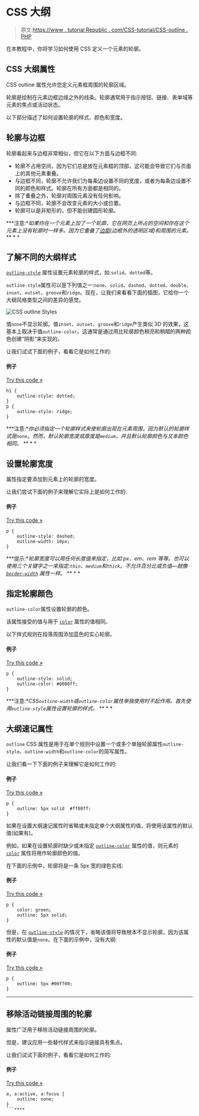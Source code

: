 # CSS 大纲

> 原文:[https://www . tutorial Republic . com/CSS-tutorial/CSS-outline . PHP](https://www.tutorialrepublic.com/css-tutorial/css-outline.php)

在本教程中，你将学习如何使用 CSS 定义一个元素的轮廓。

## CSS 大纲属性

CSS outline 属性允许您定义元素框周围的轮廓区域。

轮廓是绘制在元素边框边缘之外的线条。轮廓通常用于指示按钮、链接、表单域等元素的焦点或活动状态。

以下部分描述了如何设置轮廓的样式、颜色和宽度。

## 轮廓与边框

轮廓看起来与边框非常相似，但它在以下方面与边框不同:

*   轮廓不占用空间，因为它们总是放在元素框的顶部，这可能会导致它们与页面上的其他元素重叠。
*   与边框不同，轮廓不允许我们为每条边设置不同的宽度，或者为每条边设置不同的颜色和样式。轮廓在所有方面都是相同的。
*   除了重叠之外，轮廓对周围元素没有任何影响。
*   与边框不同，轮廓不会改变元素的大小或位置。
*   轮廓可以是非矩形的，但不能创建圆形轮廓。

 ***注意:**如果你在一个元素上加了一个轮廓，它在网页上所占的空间和你在这个元素上没有轮廓时一样多。因为它重叠了[边距](css-margin.php)(边框外的透明区域)和周围的元素。*  ** * *

## 了解不同的大纲样式

[`outline-style`](../css-reference/css-outline-style-property.php) 属性设置元素轮廓的样式，如:`solid`、`dotted`等。

`outline-style`属性可以是下列值之一:`none`、`solid`、`dashed`、`dotted`、`double`、`inset`、`outset`、`groove`和`ridge`。现在，让我们来看看下面的插图，它给你一个大纲风格类型之间的差异的感觉。

![CSS outline Styles](../Images/4b59383152e0b0c95390fdc95b0731fc.png)

值`none`不显示轮廓。值`inset`、`outset`、`groove`和`ridge`产生类似 3D 的效果，这基本上取决于值`outline-color`。这通常是通过用比轮廓颜色稍亮和稍暗的两种颜色创建“阴影”来实现的。

让我们试试下面的例子，看看它是如何工作的:

#### 例子

[Try this code »](../codelab.php?topic=css&file=outline-style-property "Try this code using online Editor")

```
h1 {
    outline-style: dotted;
}
p {
    outline-style: ridge;
}
```

 ***注意:**你必须指定一个轮廓样式来使轮廓出现在元素周围，因为默认的轮廓样式是`none`。然而，默认轮廓宽度或厚度是`medium`，并且默认轮廓颜色与文本颜色相同。*  ** * *

## 设置轮廓宽度

属性指定要添加到元素上的轮廓的宽度。

让我们尝试下面的例子来理解它实际上是如何工作的:

#### 例子

[Try this code »](../codelab.php?topic=css&file=outline-width-property "Try this code using online Editor")

```
p {
    outline-style: dashed;
    outline-width: 10px;
}
```

 ***提示:**轮廓宽度可以用任何长度值来指定，比如 px、em、rem 等等。也可以使用三个关键字之一来指定:`thin`、`medium`和`thick`。不允许百分比或负值—就像 [`border-width`](../css-reference/css-border-width-property.php) 属性一样。*  ** * *

## 指定轮廓颜色

`outline-color`属性设置轮廓的颜色。

该属性接受的值与用于 [`color`](css-color.php) 属性的值相同。

以下样式规则在段落周围添加蓝色的实心轮廓。

#### 例子

[Try this code »](../codelab.php?topic=css&file=outline-color-property "Try this code using online Editor")

```
p {
    outline-style: solid;
    outline-color: #0000ff;
}
```

 ***注意:**CSS`outline-width`或`outline-color`属性单独使用时不起作用。首先使用`outline-style`属性设置轮廓的样式。*  ** * *

## 大纲速记属性

`outline` CSS 属性是用于在单个规则中设置一个或多个单独轮廓属性`outline-style`、`outline-width`和`outline-color`的简写属性。

让我们看一下下面的例子来理解它是如何工作的:

#### 例子

[Try this code »](../codelab.php?topic=css&file=outline-shorthand-property-01 "Try this code using online Editor")

```
p {
    outline: 5px solid 	#ff00ff;
}
```

如果在设置大纲速记属性时省略或未指定单个大纲属性的值，将使用该属性的默认值(如果有)。

例如，如果在设置轮廓时缺少或未指定 [`outline-color`](../css-reference/css-outline-color-property.php) 属性的值，则元素的 [`color`](css-color.php) 属性将用作轮廓颜色的值。

在下面的示例中，轮廓将是一条 5px 宽的绿色实线:

#### 例子

[Try this code »](../codelab.php?topic=css&file=outline-shorthand-property-02 "Try this code using online Editor")

```
p {
    color: green;
    outline: 5px solid;
}
```

但是，在 [`outline-style`](../css-reference/css-outline-style-property.php) 的情况下，省略该值将导致根本不显示轮廓，因为该属性的默认值是`none`。在下面的示例中，没有大纲:

#### 例子

[Try this code »](../codelab.php?topic=css&file=outline-shorthand-property-03 "Try this code using online Editor")

```
p {
    outline: 5px #00ff00;
}
```

* * *

## 移除活动链接周围的轮廓

属性广泛用于移除活动链接周围的轮廓。

但是，建议应用一些替代样式来指示链接具有焦点。

让我们试试下面的例子，看看它是如何工作的:

#### 例子

[Try this code »](../codelab.php?topic=css&file=remove-outline "Try this code using online Editor")

```
a, a:active, a:focus {
    outline: none;
}
```****